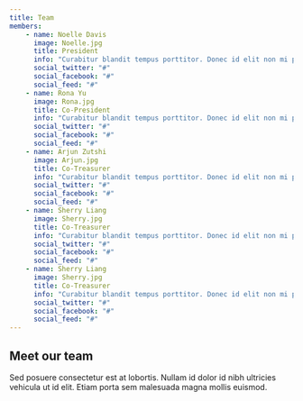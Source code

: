 ```yaml
---
title: Team
members:
    - name: Noelle Davis
      image: Noelle.jpg
      title: President
      info: "Curabitur blandit tempus porttitor. Donec id elit non mi porta gravida at eget metus. Cum sociis natoque penatibus et magnis dis parturient montes, nascetur ridiculus mus."
      social_twitter: "#"
      social_facebook: "#"
      social_feed: "#"
    - name: Rona Yu
      image: Rona.jpg
      title: Co-President
      info: "Curabitur blandit tempus porttitor. Donec id elit non mi porta gravida at eget metus. Cum sociis natoque penatibus et magnis dis parturient montes, nascetur ridiculus mus."
      social_twitter: "#"
      social_facebook: "#"
      social_feed: "#"
    - name: Arjun Zutshi
      image: Arjun.jpg
      title: Co-Treasurer
      info: "Curabitur blandit tempus porttitor. Donec id elit non mi porta gravida at eget metus. Cum sociis natoque penatibus et magnis dis parturient montes, nascetur ridiculus mus."
      social_twitter: "#"
      social_facebook: "#"
      social_feed: "#"
    - name: Sherry Liang
      image: Sherry.jpg
      title: Co-Treasurer
      info: "Curabitur blandit tempus porttitor. Donec id elit non mi porta gravida at eget metus. Cum sociis natoque penatibus et magnis dis parturient montes, nascetur ridiculus mus."
      social_twitter: "#"
      social_facebook: "#"
      social_feed: "#"
    - name: Sherry Liang
      image: Sherry.jpg
      title: Co-Treasurer
      info: "Curabitur blandit tempus porttitor. Donec id elit non mi porta gravida at eget metus. Cum sociis natoque penatibus et magnis dis parturient montes, nascetur ridiculus mus."
      social_twitter: "#"
      social_facebook: "#"
      social_feed: "#"
---
```

## Meet our team
Sed posuere consectetur est at lobortis. Nullam id dolor id nibh ultricies vehicula ut id elit. Etiam porta sem malesuada magna mollis euismod.
